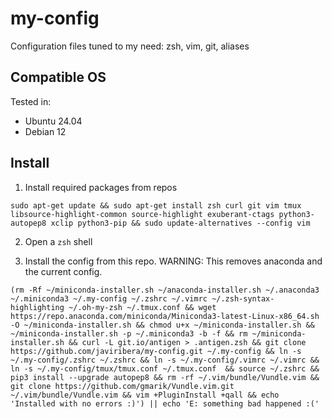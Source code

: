 # my-config
Configuration files tuned to my need: zsh, vim, git, aliases

## Compatible OS
Tested in:
- Ubuntu 24.04
- Debian 12

## Install

1. Install required packages from repos
```
sudo apt-get update && sudo apt-get install zsh curl git vim tmux libsource-highlight-common source-highlight exuberant-ctags python3-autopep8 xclip python3-pip && sudo update-alternatives --config vim
```


2. Open a `zsh` shell

3. Install the config from this repo. WARNING: This removes anaconda and the current config.
```
(rm -Rf ~/miniconda-installer.sh ~/anaconda-installer.sh ~/.anaconda3 ~/.miniconda3 ~/.my-config ~/.zshrc ~/.vimrc ~/.zsh-syntax-highlighting ~/.oh-my-zsh ~/.tmux.conf && wget https://repo.anaconda.com/miniconda/Miniconda3-latest-Linux-x86_64.sh -O ~/miniconda-installer.sh && chmod u+x ~/miniconda-installer.sh &&  ~/miniconda-installer.sh -p ~/.miniconda3 -b -f && rm ~/miniconda-installer.sh && curl -L git.io/antigen > .antigen.zsh && git clone https://github.com/javiribera/my-config.git ~/.my-config && ln -s ~/.my-config/.zshrc ~/.zshrc && ln -s ~/.my-config/.vimrc ~/.vimrc && ln -s ~/.my-config/tmux/tmux.conf ~/.tmux.conf  && source ~/.zshrc && pip3 install --upgrade autopep8 && rm -rf ~/.vim/bundle/Vundle.vim && git clone https://github.com/gmarik/Vundle.vim.git ~/.vim/bundle/Vundle.vim && vim +PluginInstall +qall && echo 'Installed with no errors :)') || echo 'E: something bad happened :('
```

